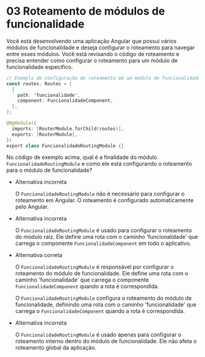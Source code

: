 # 03 Roteamento de módulos de funcionalidade

Você está desenvolvendo uma aplicação Angular que possui vários módulos de funcionalidade e deseja configurar o roteamento para navegar entre esses módulos. Você está revisando o código de roteamento e precisa entender como configurar o roteamento para um módulo de funcionalidade específico.

```kotlin
// Exemplo de configuração de roteamento em um módulo de funcionalidade
const routes: Routes = [
  {
    path: 'funcionalidade',
    component: FuncionalidadeComponent,
  },
];

@NgModule({
  imports: [RouterModule.forChild(routes)],
  exports: [RouterModule],
})
export class FuncionalidadeRoutingModule {}
```

No código de exemplo acima, qual é a finalidade do módulo `FuncionalidadeRoutingModule` e como ele está configurando o roteamento para o módulo de funcionalidade?

- Alternativa incorreta
    
    O `FuncionalidadeRoutingModule` não é necessário para configurar o roteamento em Angular. O roteamento é configurado automaticamente pelo Angular.
    
- Alternativa incorreta
    
    O `FuncionalidadeRoutingModule` é usado para configurar o roteamento do módulo raiz. Ele define uma rota com o caminho 'funcionalidade' que carrega o componente `FuncionalidadeComponent` em todo o aplicativo.
    
- Alternativa correta
    
    O `FuncionalidadeRoutingModule` é responsável por configurar o roteamento do módulo de funcionalidade. Ele define uma rota com o caminho 'funcionalidade' que carrega o componente `FuncionalidadeComponent` quando a rota é correspondida.
    
    O `FuncionalidadeRoutingModule` configura o roteamento do módulo de funcionalidade, definindo uma rota com o caminho 'funcionalidade' que carrega o `FuncionalidadeComponent` quando a rota é correspondida.
    
- Alternativa incorreta
    
    O `FuncionalidadeRoutingModule` é usado apenas para configurar o roteamento interno dentro do módulo de funcionalidade. Ele não afeta o roteamento global da aplicação.
